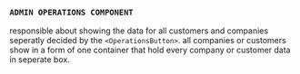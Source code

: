 ### `ADMIN OPERATIONS COMPONENT`

responsible about showing the data for all customers and companies
seperatly decided by the `<OperationsButton>`.
all companies or customers show in a form of one container
that hold every company or customer data in seperate box.
